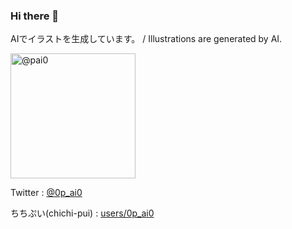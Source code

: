 ### Hi there 👋

AIでイラストを生成しています。 / Illustrations are generated by AI.

<img src="https://avatars.githubusercontent.com/u/133475581?s=400&amp;u=f88bb386008df465f5fce546caf8caab28a75afb&amp;v=4" alt="@pai0" width="200" height="200">

Twitter : [@0p_ai0](https://twitter.com/0p_ai0)

ちちぷい(chichi-pui) : [users/0p_ai0](https://www.chichi-pui.com/users/0p_ai0/)

